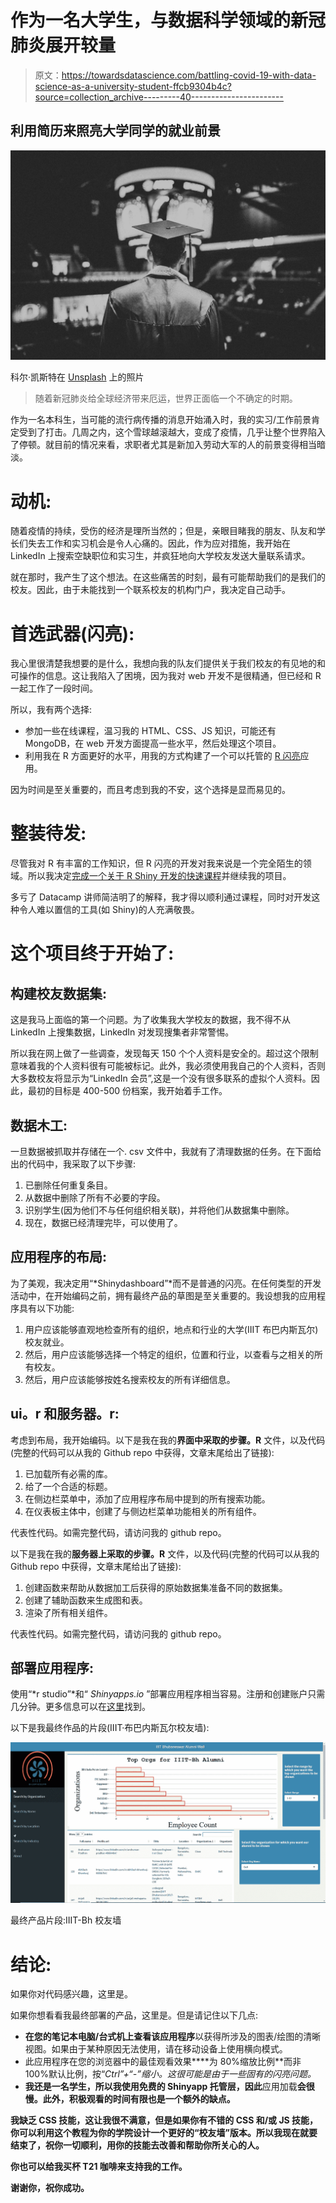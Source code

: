 # 作为一名大学生，与数据科学领域的新冠肺炎展开较量

> 原文：<https://towardsdatascience.com/battling-covid-19-with-data-science-as-a-university-student-ffcb9304b4c?source=collection_archive---------40----------------------->

## 利用简历来照亮大学同学的就业前景

![](img/9ed5773d67b0312ada7a9dfefb9a1da5.png)

科尔·凯斯特在 [Unsplash](https://unsplash.com/?utm_source=unsplash&utm_medium=referral&utm_content=creditCopyText) 上的照片

> 随着新冠肺炎给全球经济带来厄运，世界正面临一个不确定的时期。

作为一名本科生，当可能的流行病传播的消息开始涌入时，我的实习/工作前景肯定受到了打击。几周之内，这个雪球越滚越大，变成了疫情，几乎让整个世界陷入了停顿。就目前的情况来看，求职者尤其是新加入劳动大军的人的前景变得相当暗淡。

# 动机:

随着疫情的持续，受伤的经济是理所当然的；但是，亲眼目睹我的朋友、队友和学长们失去工作和实习机会是令人心痛的。因此，作为应对措施，我开始在 LinkedIn 上搜索空缺职位和实习生，并疯狂地向大学校友发送大量联系请求。

就在那时，我产生了这个想法。在这些痛苦的时刻，最有可能帮助我们的是我们的校友。因此，由于未能找到一个联系校友的机构门户，我决定自己动手。

# 首选武器(闪亮):

我心里很清楚我想要的是什么，我想向我的队友们提供关于我们校友的有见地的和可操作的信息。这让我陷入了困境，因为我对 web 开发不是很精通，但已经和 R 一起工作了一段时间。

所以，我有两个选择:

*   参加一些在线课程，温习我的 HTML、CSS、JS 知识，可能还有 MongoDB，在 web 开发方面提高一些水平，然后处理这个项目。
*   利用我在 R 方面更好的水平，用我的方式构建了一个可以托管的 [R 闪亮](https://shiny.rstudio.com/)应用。

因为时间是至关重要的，而且考虑到我的不安，这个选择是显而易见的。

# 整装待发:

尽管我对 R 有丰富的工作知识，但 R 闪亮的开发对我来说是一个完全陌生的领域。所以我决定[完成一个关于 R Shiny 开发的快速课程](https://www.datacamp.com/statement-of-accomplishment/course/d8e4cb3a2972eabf746e178513d1a485b3e3a5c0?share=true)并继续我的项目。

多亏了 Datacamp 讲师简洁明了的解释，我才得以顺利通过课程，同时对开发这种令人难以置信的工具(如 Shiny)的人充满敬畏。

# 这个项目终于开始了:

## 构建校友数据集:

这是我马上面临的第一个问题。为了收集我大学校友的数据，我不得不从 LinkedIn 上搜集数据，LinkedIn 对发现搜集者非常警惕。

所以我在网上做了一些调查，发现每天 150 个个人资料是安全的。超过这个限制意味着我的个人资料很有可能被标记。此外，我必须使用我自己的个人资料，否则大多数校友将显示为“LinkedIn 会员”,这是一个没有很多联系的虚拟个人资料。因此，最初的目标是 400-500 份档案，我开始着手工作。

## 数据木工:

一旦数据被抓取并存储在一个. csv 文件中，我就有了清理数据的任务。在下面给出的代码中，我采取了以下步骤:

1.  已删除任何重复条目。
2.  从数据中删除了所有不必要的字段。
3.  识别学生(因为他们不与任何组织相关联)，并将他们从数据集中删除。
4.  现在，数据已经清理完毕，可以使用了。

## 应用程序的布局:

为了美观，我决定用“*Shinydashboard”*而不是普通的闪亮。在任何类型的开发活动中，在开始编码之前，拥有最终产品的草图是至关重要的。我设想我的应用程序具有以下功能:

1.  用户应该能够直观地检查所有的组织，地点和行业的大学(IIIT 布巴内斯瓦尔)校友就业。
2.  然后，用户应该能够选择一个特定的组织，位置和行业，以查看与之相关的所有校友。
3.  然后，用户应该能够按姓名搜索校友的所有详细信息。

## ui。r 和服务器。r:

考虑到布局，我开始编码。以下是我在我的**界面中采取的步骤。R** 文件，以及代码(完整的代码可以从我的 Github repo 中获得，文章末尾给出了链接):

1.  已加载所有必需的库。
2.  给了一个合适的标题。
3.  在侧边栏菜单中，添加了应用程序布局中提到的所有搜索功能。
4.  在仪表板主体中，创建了与侧边栏菜单功能相关的所有组件。

代表性代码。如需完整代码，请访问我的 github repo。

以下是我在我的**服务器上采取的步骤。R** 文件，以及代码(完整的代码可以从我的 Github repo 中获得，文章末尾给出了链接):

1.  创建函数来帮助从数据加工后获得的原始数据集准备不同的数据集。
2.  创建了辅助函数来生成图和表。
3.  渲染了所有相关组件。

代表性代码。如需完整代码，请访问我的 github repo。

## 部署应用程序:

使用“*r studio”*和“ *Shinyapps.io* ”部署应用程序相当容易。注册和创建账户只需几分钟。更多信息可以在[这里](https://www.shinyapps.io/)找到。

以下是我最终作品的片段(IIIT·布巴内斯瓦尔校友墙):

![](img/420813725f5e6f5d3cb20802e189b039.png)

最终产品片段:IIIT-Bh 校友墙

# 结论:

如果你对代码感兴趣，这里是。

如果你想看看我最终部署的产品，这里是。但是请记住以下几点:

*   **在您的笔记本电脑/台式机上查看该应用程序**以获得所涉及的图表/绘图的清晰视图。如果由于某种原因无法使用，请在移动设备上使用横向模式。
*   此应用程序在您的浏览器中的最佳观看效果****为 80%缩放比例**而非 100%默认比例，按“*Ctrl”+“-”*缩小。这很可能是由于一些固有的闪亮问题。**
*   **我还是一名学生，所以我使用免费的 Shinyapp 托管层，因此**应用加载**会很慢。此外，积极观看的时间有限也是一个额外的缺点。**

**我缺乏 CSS 技能，这让我很不满意，但是如果你有不错的 CSS 和/或 JS 技能，你可以利用这个教程为你的学院设计一个更好的“校友墙”版本。所以我现在就要结束了，祝你一切顺利，用你的技能去改善和帮助你所关心的人。**

**你也可以给我买杯 T21 咖啡来支持我的工作。**

**谢谢你，祝你成功。**